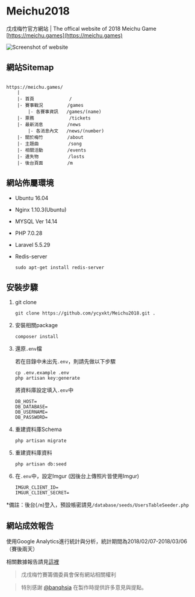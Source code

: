 # Meichu2018

戊戌梅竹官方網站 | The offical website of 2018 Meichu Game [https://meichu.games](https://meichu.games)

![Screenshot of website](https://meichu.games/images/screenshot.png)

## 網站Sitemap
```

https://meichu.games/
    |
    |- 首頁             /
    |- 賽事戰況         /games
        |- 各賽事資訊   /games/(name)
    |- 票務             /tickets
    |- 最新消息         /news
        |- 各消息內文   /news/(number)
    |- 關於梅竹         /about
    |- 主題曲           /song
    |- 相關活動         /events
    |- 遺失物           /losts
    |- 後台頁面         /m

```

## 網站佈屬環境

- Ubuntu 16.04
- Nginx 1.10.3(Ubuntu)
- MYSQL Ver 14.14
- PHP 7.0.28
- Laravel 5.5.29
- Redis-server
    
    `sudo apt-get install redis-server`

## 安裝步驟

1. git clone

    `git clone https://github.com/ycyxkt/Meichu2018.git .`

2. 安裝相關package

    `composer install`

3. 還原`.env`檔

    若在目錄中未出先`.env`，則請先做以下步驟
    ```Shell
    cp .env.example .env
    php artisan key:generate
    ```

    將資料庫設定填入`.env`中
    ```
    DB_HOST=
    DB_DATABASE=
    DB_USERNAME=
    DB_PASSWORD=
    ```

4. 重建資料庫Schema

    `php artisan migrate`

5. 重建資料庫資料

    `php artisan db:seed`

6. 在`.env`中，設定Imgur (因後台上傳照片皆使用Imgur)

    ```
    IMGUR_CLIENT_ID=
    IMGUR_CLIENT_SECRET=
    ```

*備註：後台(`/m`)登入，預設帳密請見`/database/seeds/UsersTableSeeder.php`

## 網站成效報告

使用Google Analytics進行統計與分析，統計期間為2018/02/07-2018/03/06（賽後兩天）

相關數據報告請見[這裡](https://github.com/ycyxkt/Meichu2018/blob/master/StaisticsOfWebsite2018.pdf)


> 戊戌梅竹賽籌備委員會保有網站相關權利

> 特別感謝 [@banqhsia](https://github.com/banqhsia) 在製作時提供許多意見與提點。